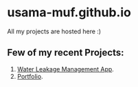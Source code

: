 # usama-muf.github.io
All my projects are hosted here :)

## Few of my recent Projects:
1) [Water Leakage Management App](https://usama-muf.github.io/Water%20Leakage%20App/index.html).
2) [Portfolio](https://usama-muf.github.io/Portfolio/index.html).

